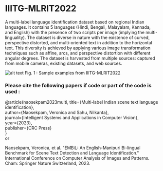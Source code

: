 # IIITG-MLRIT2022
A multi-label language identification dataset based on regional Indian languages. It contains 5 languages (Hindi, Bengali, Malayalam, Kannada, and English) with the presence of two scripts per image (implying the multi-linguality).  The dataset is diverse in nature with the existence of curved, perspective distorted, and multi-oriented text in addition to the horizontal text. This diversity is achieved by applying various image transformation techniques such as affine, arcs, and perspective distortion with different angular degrees. The dataset is harvested from multiple sources: captured from mobile cameras, existing datasets, and web sources.


![alt text](https://github.com/Naosekpam/IIITG-MLRIT2022/blob/main/dataset11%20(1).jpg)
Fig. 1 : Sample examples from IIITG-MLRIT2022 
### Please cite the following papers if code or part of the code is used :


@article{naosekpam2023multi,
  title={Multi-label Indian scene text language identification},<br />
  author={Naosekpam, Veronica and Sahu, Nilkanta},<br />
  journal={Intelligent Systems and Applications in Computer Vision},<br />
  year={2023},<br />
  publisher={CRC Press}<br />
}
<br />
or <br />

Naosekpam, Veronica, et al. "EMBiL: An English-Manipuri Bi-lingual Benchmark for Scene Text Detection and Language Identification." International Conference on Computer Analysis of Images and Patterns. Cham: Springer Nature Switzerland, 2023.
